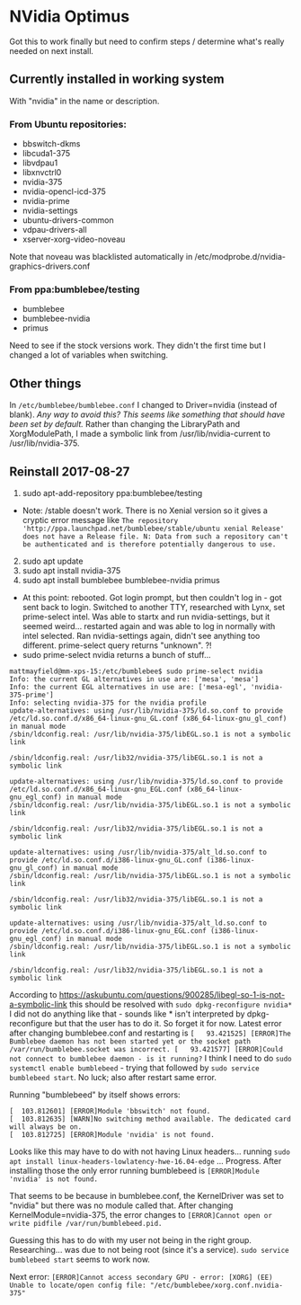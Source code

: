 # NVidia Optimus

Got this to work finally but need to confirm steps / determine what's really needed on next install.

## Currently installed in working system
With "nvidia" in the name or description.
### From Ubuntu repositories:
- bbswitch-dkms
- libcuda1-375
- libvdpau1
- libxnvctrl0
- nvidia-375
- nvidia-opencl-icd-375
- nvidia-prime
- nvidia-settings
- ubuntu-drivers-common
- vdpau-drivers-all
- xserver-xorg-video-noveau

Note that noveau was blacklisted automatically in /etc/modprobe.d/nvidia-graphics-drivers.conf

### From ppa:bumblebee/testing
- bumblebee
- bumblebee-nvidia
- primus

Need to see if the stock versions work. They didn't the first time but I changed a lot of variables when switching.

## Other things
In `/etc/bumblebee/bumblebee.conf` I changed to Driver=nvidia (instead of blank). *Any way to avoid this? This seems like something that should have been set by default.*
Rather than changing the LibraryPath and XorgModulePath, I made a symbolic link from /usr/lib/nvidia-current to /usr/lib/nvidia-375.

## Reinstall 2017-08-27
1. sudo apt-add-repository ppa:bumblebee/testing
- Note: /stable doesn't work. There is no Xenial version so it gives a cryptic error message like `The repository 'http://ppa.launchpad.net/bumblebee/stable/ubuntu xenial Release' does not have a Release file.
N: Data from such a repository can't be authenticated and is therefore potentially dangerous to use.`
2. sudo apt update
3. sudo apt install nvidia-375
4. sudo apt install bumblebee bumblebee-nvidia primus
- At this point: rebooted. Got login prompt, but then couldn't log in - got sent back to login. Switched to another TTY, researched with Lynx, set prime-select intel. Was able to startx and run nvidia-settings, but it seemed weird... restarted again and was able to log in normally with intel selected. Ran nvidia-settings again, didn't see anything too different. prime-select query returns "unknown". ?!
- sudo prime-select nvidia returns a bunch of stuff...
```
mattmayfield@mm-xps-15:/etc/bumblebee$ sudo prime-select nvidia
Info: the current GL alternatives in use are: ['mesa', 'mesa']
Info: the current EGL alternatives in use are: ['mesa-egl', 'nvidia-375-prime']
Info: selecting nvidia-375 for the nvidia profile
update-alternatives: using /usr/lib/nvidia-375/ld.so.conf to provide /etc/ld.so.conf.d/x86_64-linux-gnu_GL.conf (x86_64-linux-gnu_gl_conf) in manual mode
/sbin/ldconfig.real: /usr/lib/nvidia-375/libEGL.so.1 is not a symbolic link

/sbin/ldconfig.real: /usr/lib32/nvidia-375/libEGL.so.1 is not a symbolic link

update-alternatives: using /usr/lib/nvidia-375/ld.so.conf to provide /etc/ld.so.conf.d/x86_64-linux-gnu_EGL.conf (x86_64-linux-gnu_egl_conf) in manual mode
/sbin/ldconfig.real: /usr/lib/nvidia-375/libEGL.so.1 is not a symbolic link

/sbin/ldconfig.real: /usr/lib32/nvidia-375/libEGL.so.1 is not a symbolic link

update-alternatives: using /usr/lib/nvidia-375/alt_ld.so.conf to provide /etc/ld.so.conf.d/i386-linux-gnu_GL.conf (i386-linux-gnu_gl_conf) in manual mode
/sbin/ldconfig.real: /usr/lib/nvidia-375/libEGL.so.1 is not a symbolic link

/sbin/ldconfig.real: /usr/lib32/nvidia-375/libEGL.so.1 is not a symbolic link

update-alternatives: using /usr/lib/nvidia-375/alt_ld.so.conf to provide /etc/ld.so.conf.d/i386-linux-gnu_EGL.conf (i386-linux-gnu_egl_conf) in manual mode
/sbin/ldconfig.real: /usr/lib/nvidia-375/libEGL.so.1 is not a symbolic link

/sbin/ldconfig.real: /usr/lib32/nvidia-375/libEGL.so.1 is not a symbolic link
```
According to https://askubuntu.com/questions/900285/libegl-so-1-is-not-a-symbolic-link this should be resolved with `sudo dpkg-reconfigure nvidia*`
I did not do anything like that - sounds like * isn't interpreted by dpkg-reconfigure but that the user has to do it. So forget it for now.
Latest error after changing bumblebee.conf and restarting is `[   93.421525] [ERROR]The Bumblebee daemon has not been started yet or the socket path /var/run/bumblebee.socket was incorrect.
[   93.421577] [ERROR]Could not connect to bumblebee daemon - is it running?`
I think I need to do `sudo systemctl enable bumblebeed` - trying that followed by `sudo service bumblebeed start`. No luck; also after restart same error.

Running "bumblebeed" by itself shows errors:
```
[  103.812601] [ERROR]Module 'bbswitch' not found.
[  103.812635] [WARN]No switching method available. The dedicated card will always be on.
[  103.812725] [ERROR]Module 'nvidia' is not found.
```
Looks like this may have to do with not having Linux headers... running `sudo apt install linux-headers-lowlatency-hwe-16.04-edge` ... Progress. After installing those the only error running bumblebeed is `[ERROR]Module 'nvidia' is not found.`

That seems to be because in bumblebee.conf, the KernelDriver was set to "nvidia" but there was no module called that. After changing KernelModule=nvidia-375, the error changes to `[ERROR]Cannot open or write pidfile /var/run/bumblebeed.pid.`

Guessing this has to do with my user not being in the right group. Researching... was due to not being root (since it's a service). `sudo service bumblebeed start` seems to work now.

Next error: `[ERROR]Cannot access secondary GPU - error: [XORG] (EE) Unable to locate/open config file: "/etc/bumblebee/xorg.conf.nvidia-375"`
